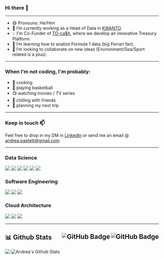 ### Hi there 👋
---
- 😄 Pronouns: He/Him
- 🔭 I’m currently working as a Head of Data in <a href="https://www.kwanto.it">KWANTO</a>.
- 💡 I'm Co-Funder of <a href="https://tocash.ai/">TO-ca$h</a>, where we develop an innovative Treasury Platform.
- 🌱 I’m learning how to analize Formula 1 data (big Ferrari fan).
- 👯 I’m looking to collaborate on new ideas (Environment/Sea/Sport related is a plus).

---

### When I'm not coding, I'm probably:
- 🍝 cooking
- 🏀 playing basketball
- 📺 watching movies / TV series
- 🍻 chilling with friends
- 🚀 planning my next trip

---
### Keep in touch 📫 
Feel free to drop in my DM in <a href="https://www.linkedin.com/in/andrea-pastelli-8a434b131/">LinkedIn</a> or send me an email @ <a href=mailto:andrea.pastelli@gmail.com>andrea.pastelli@gmail.com</a>

---
### Data Science

<div>
  <img src="https://img.shields.io/badge/Jupyter-F37626.svg?style=for-the-badge&logo=Jupyter&logoColor=white">
  <img src="https://img.shields.io/badge/pandas-150458.svg?style=for-the-badge&logo=pandas&logoColor=white">
  <img src="https://img.shields.io/badge/NumPy-013243.svg?style=for-the-badge&logo=NumPy&logoColor=white">
  <img src="https://img.shields.io/badge/TensorFlow-FF6F00.svg?style=for-the-badge&logo=TensorFlow&logoColor=white">
  <img src="https://img.shields.io/badge/PyTorch-EE4C2C.svg?style=for-the-badge&logo=PyTorch&logoColor=white">
  <img src="https://img.shields.io/badge/R-276DC3.svg?style=for-the-badge&logo=R&logoColor=white">
</div>

### Software Engineering

<div>
  <img src="https://img.shields.io/badge/Python-3776AB.svg?style=for-the-badge&logo=Python&logoColor=white">
<img src="https://img.shields.io/badge/Flutter-02569B.svg?style=for-the-badge&logo=Flutter&logoColor=white">
  <img src="https://img.shields.io/badge/Git-F05032.svg?style=for-the-badge&logo=Git&logoColor=white">
</div>

### Cloud Architecture

<div>
  <img src="https://img.shields.io/badge/Google%20Cloud-4285F4.svg?style=for-the-badge&logo=Google-Cloud&logoColor=white">
<img src="https://img.shields.io/badge/Microsoft%20Azure-0078D4.svg?style=for-the-badge&logo=Microsoft-Azure&logoColor=white">
  <img src="https://img.shields.io/badge/Amazon%20Web%20Services-232F3E.svg?style=for-the-badge&logo=Amazon-Web-Services&logoColor=white">
</div>

---


## 📊 Github Stats <img align="right" src="https://img.shields.io/github/stars/pstndr?label=Stars&style=social" alt="GitHub Badge"> <a href="https://github.com/pstndr?tab=followers"><img align="right" src="https://img.shields.io/github/followers/pstndr?label=Followers&style=social" alt="GitHub Badge"></a>

<p>
  <img align="left"
    src="https://github-readme-stats.vercel.app/api/top-langs/?username=pstndr&langs_count=8&theme=onedark" />
</p>

<a href="https://github.com/pstndr"><img align="left" alt="Andrea's Github Stats"
    src="https://github-readme-stats.vercel.app/api?username=pstndr&show_icons=true&count_private=true&theme=onedark" /></a>

<br />
